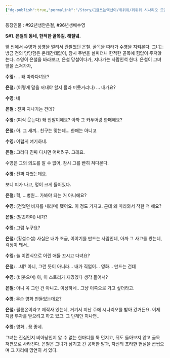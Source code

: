 ```yaml
---
{"dg-publish":true,"permalink":"/Story/🚂글쓰는액션이/위위위/위위위 시나리오 모음/13. 정말 걱정돼서 그런 거야./"}
---
```


등장인물 : #92년생안은철, #96년생배수영 

**S#1. 은철의 동네, 한적한 골목길. 해질녘.**

앞 씬에서 수영과 상영을 멀리서 관찰했던 은철.
골목을 따라가 수영을 지켜본다. 그녀는 방금 전의 당당함은 온데간데없이, 잠시 주변을 살피더니 한적한 골목에 힘없이 주저앉는다. 수영이 은철을 바라보고, 은철 망설이다가, 지나가는 사람인척 한다. 은철이 그녀 앞을 스쳐가자, 

**수영:** ... 왜 따라다녀요?

**은철:** (어떻게 말을 꺼내야 할지 몰라 머뭇거리다) ... 내가요?

**수영**: 네

**은철** : 진짜 지나가는 건데? 

**수영:** (피식 웃는다) 왜 반말이에요? 아까 그 카푸어랑 한패에요?

**은철:** 아. 그 새끼.. 친구는 맞는데... 한패는 아니고

**수영:** 어렵게 얘기하네.

**은철:** 그러다 진짜 다치면 어쩌려구. 그래요.

수영은 그의 의도를 알 수 없어, 잠시 그를 빤히 쳐다본다.

**수영:** 진짜 다쳤는데요.

보니 피가 나고, 멍이 크게 들어있다. 

**은철:** 헉, ...병원... 가봐야 되는 거 아니에요?

**수영:** (걷었던 바지를 내리며) 됐어요. 이 정도 가지고.
근데 왜 따라와서 착한 척 해요?

**은철:** (발끈하며) 내가?

**수영:** 그럼 누구요?

**은철:** (횡설수설) 사실은 내가 조금, 이야기를 만드는 사람인데, 아까 그 사고를 봤는데, 걱정이 돼서..

**수영:** 늘 이런식으로 어린 애들 꼬시고 다녀요?

**은철:** ...네? 아니, 그런 뜻이 아니라... 내가 직업이... 영화... 만드는 건데

**수영:** (비웃으며) 아, 이 스토리가 재밌겠다 생각 들어서?

**은철:** 아니 꼭 그런 건 아니고. 이상하네.. 그냥 이쪽으로 가고 싶더라고.

**수영**: 무슨 영화 만들었는데요?

**은철:** 필름온이라고 제작사 있는데, 거기서 지난 주에 시나리오를 받아 갔거든요. 이제 지금 투자를 받으려고 하고 있고. 그 단계만 지나면.. 

**수영:** 영화.. 꿈 좋네.

그녀는 진심인지 비아냥인지 알 수 없는 한마디를 툭 던지고, 뒤도 돌아보지 않고 골목 저편으로 사라진다. 은철은 그녀가 남기고 간 공허한 말과, 자신의 초라한 현실을 곱씹으며 그 자리에 망연히 서 있다.
